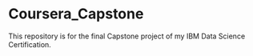 # Coursera_Capstone
This repository is for the final Capstone project of my IBM Data Science Certification.

